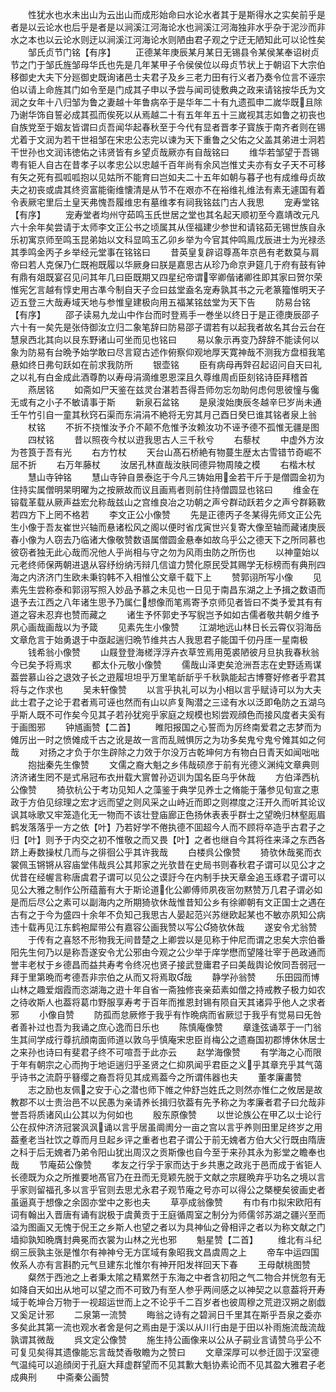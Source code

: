 <!-- { "loadSidebar": true } -->
　　性犹水也水未出山为云出山而成形始命曰水论水者其于是斯得水之实矣前乎是者是以云论水也后乎是者是以涧溪江河海论水也涧溪江河海独非水乎杂于泥沙而非水之本也以云论水则迂以涧溪江河海论水则陋由君子观之宁迂无陋知此可以论性矣
　　邹氏贞节门铭【有序】
　　正德某年庚辰某月某日无锡县令某侯某奉诏树贞节之门于邹氏旌邹母华氏也先是几年某甲子令侯侯位以母贞节状上于朝诏下大宗伯移御史大夫下分廵御史既询诸邑士夫君子及乡三老力田有行义者乃奏令位言不诬宗伯以请上命旌其门如令至是门成其子申以予尝与闻司徒敷典之政来请铭按华氏为文润之女年十八归邹为鲁之妻越十年鲁病卒于是华年二十有九遗孤申二嵗华既且除乃谢华饰自誓必成其孤而俟死以从焉越二十有五年年五十三嵗视其志如鲁之初丧也自族党至于姻友皆谓曰贞吾闻华起春秋至于今代有显者晋孝子寳族于南齐者则在锡尤着于文润为若干世祖邹在宋忠公志完以谏为天下重鲁之父佑之父盖其弟进士泂若干世孙也文润讳徳佑之讳贤皆有乡望贞哉厥亦有自哉铭曰
　　维华若邹望于吾锡粤有钜人自古在昔孝子以孝忠公以忠越千百年尚有余风岂惟丈夫亦有女子天不可移有矢之死有孤呱呱抱以见姑所不能育曰岂如夫二十五年如朝与暮孑也有成维母贞故夫之初丧或虞其终资富能衞维懐清是从节不在艰亦不在裕维礼维法有素无遽国有着令表厥宅里后土皇天弗愧吾履维忠有墓维孝有祠我铭兹门古人我思
　　宠寿堂铭【有序】
　　宠寿堂者均州守茹鸣玉氏世居之堂也其名起天顺初至今嘉靖改元凡六十余年矣尝请于太师李文正公书之顷属其从侄福建少参世和请铭茹无锡世族自永乐初寓京师至鸣玉昆弟始以文科显鸣玉乙卯乡举为今官其仲鸣鳯戊辰进士为光禄丞其季鸣金丙子乡举经元堂事在铭铭曰
　　昔英皇复辟诏尊髙年京邑有老数莫与肩帝曰若人克保乃仁既袍既履以华厥身曰朕是嘉思古从珍乃命京尹筵几于府有鼓有钟有鼎有爼既宴召见问其年几曰臣既期又四星纪帝谓宰卿偕诸卿徃即其家曰贺尔荣惟宪乞言越有惇史用古凖今制自天子佥曰兹堂盍名宠寿孰其书之元老篆籀惟明天子迈五登三大哉寿域天地与参惟皇建极向用五福某铭玆堂为天下告
　　防易台铭【有序】
　　邵子读易九龙山中作台而时登焉手一巻坐以终日于是正德庚辰邵子六十有一矣先是张侍御汝立归二象笔辞曰防易邵子谓若有以起我者故名其台云台在慧泉西北其向以艮东野诸山可坐而见也铭曰
　　易以象示再变乃辞辞不能读何以象为防易有台晩予始学敢曰尽言窥古述作俯察仰观地厚天寛神哉不测我方盘桓我笔悬如终日弗句跃如在前求我防所
　　银壶铭
　　臣有病母再辤召起诏问自天曰礼之以礼有白金成此酒尊酌以寿母涓滴维恩恩深且久尊维周卣臣刻铭诗臣拜稽首
　　燕居铭
　　如斋如尸天鉴在兹灵台湛若吾得吾师勿忘勿助何虑何思彼憧与儳无或有之小子不敏请事于斯
　　新泉石盆铭
　　是泉浚始庚辰冬越辛巳岁尚未通壬午竹引自一童其秋窍石渠而东涓涓不絶将无穷其月己酉日癸巳谁其铭者泉上翁
　　杖铭
　　不折不挠惟汝予介不颠不危惟予汝赖汝功不诬予德不孤惟无疆是图
　　四杖铭
　　昔以照夜今杖以逰我思古人三千秋兮
　　右藜杖
　　中虚外方汝为苍筤于吾有光
　　右方竹杖
　　天台山髙石桥絶有物蔓生歴太古雪错节奇崛不屈不折
　　右万年藤杖
　　汝居孔林直哉汝肤同德异物周陵之模
　　右楷木杖
　　慧山寺钟铭
　　慧山寺钟自景泰迄于今凡三铸始用金若干斤于是僧圆金初为住持实属僧明杲明曜为之按厥故而议且画焉者则前住持僧圆显也铭曰
　　维金在镕载革载从厥声益宏允称哉兹山之宫维良冶之功朝之声兮群动跃若夕之声兮群籁斁若四方下上罔不格若
　　李文正公小像赞
　　先是正德丙子冬某得先师文正公先生小像于吾友崔世兴轴而悬诸松风之阁以便时省戊寅世兴复寄大像至轴而藏诸庚辰春小像为人窃去乃临诸大像敬赞数语属僧圆金悬奉如故乌乎公之德天下之所同慕也彼窃者独无此心哉而况他人乎尚相与守之勿为风雨虫防之所伤也
　　以神童始以元老终师保两朝进退从容纾纷纳汚辩几信谊力赞化原民受其赐学无标榜而有典刑四海之内济济门生欧未秉钧韩不入相惟公文章千载下上
　　赞郭诩所写小像
　　见素先生尝称泰和郭诩写照入妙品予慕之未见也一日见于南昌东湖之上予揖之数语而退予去江西之八年诸生思予乃属仁想像而笔焉寄予京师见者皆曰不类予爱其有有道之容未忍弃也赞而藏之
　　诸生予怀郭史予写貎岂予如如古儒者敬共朝夕维予夙心画哉画哉以为予箴
　　见素先生小像赞
　　江湖地远山林日长云霄仪羽海岳文章危言于始勇退于中亟起遄归晩节维共古人我思君子能国千仞丹厓一星南极
　　钱希翁小像赞
　　山屐登登海槎浮浮卉衣草笠焉用莵裘陋彼月旦执我春秋翁今已矣予将焉求
　　都太仆元敬小像赞
　　儒哉山泽吏矣沧洲吾志在史野适焉谋葢尝慕山谷之退效子长之逰履坦坦乎万里笔龂龂乎千秋孰能起古博謇好修者乎君其将与之作求也
　　吴未轩像赞
　　以言乎执礼可以为小相以言乎赋诗可以为大夫此士君子之论于君者焉可诬也然而有山以庐复陶潜之三迳有水以泛即龟防之五湖乌乎斯人既不可作矣今见其子若孙犹宛乎家庭之规模也矧尝观顔色而接风度者夫奚有于画图邪
　　钟馗画赞【二首】
　　睢阳报国之心誓而为厉终南爱君之志梦而为傩厉出一时之愤傩成千古之讹是故一言而乱贼惧厉之为功多矣鬼兮鬼兮傩其如之何哉
　　对扬之才负于尔生辟除之力效于尔没万古乾坤何方有物白日青天如闻咄咄
　　抱拙秦先生像赞
　　文儒之裔大魁之乡伟哉硕彦于前有光德义渊纯文章典则济济诸生罔不是式帛冠布衣卅载大賔曽孙迈训为国名臣乌乎休哉
　　方伯泽西杭公像赞
　　猗欤杭公于考功见知人之藻鉴于典学见养士之脩能于藩参见旬宣之恵政于方伯见综理之宏才远而望之则风采之山峙近而即之则襟度之汪开久而听其论议讽其咏歌又牢笼造化无一物而不该壮登庙廊正色扬休表表乎群士之望晩归林壑厖眉鹤发落落乎一方之依【叶】乃若好学不倦执德不囬超今人而不顾将卒造乎古君子之归【叶】则予于内交之初不惟敬之而又畏【叶】之者也继自今其将徃来泽之东西各跻上寿数操杖几而与之徘徊公乎其许我哉
　　白楼呉公像赞
　　猗欤休哉冕而衣裳佩玉锵锵从容庙堂伟哉呉公其邦家之光欤昔在史局书则春秋君子谓可以见公才之优昔在经幄言称唐虞君子谓可以见公之谟訏今在内制手抉天章金追玉琢君子谓可以见公大雅之制作公所蕴蓄有大于斯论道化公卿傅师夙夜宻勿黙赞万几君子谓必如是而后尽公之素可以副海内之所期猗欤休哉惟昔知公乡有徐卿朝有文正国士之遇在古有之于今为盛四十余年不负知己我思古人晏起范兴苏继欧起某也不敏亦夙知公病违十载再见江东鹤袍犀带公有嘉容公画我赞以写公猗欤休哉
　　遂安令尤翁赞
　　于传有之喜怒不形物我无间昔楚之上卿尝以是见称于仲尼而谓之忠矣大宗伯番阳先生何乃以是称吾遂安令尤公邪由今观之公少举于庠学懋而望隆壮宰于邑政通而誉丰老杖于乡德昌而益共寿考令终况也贤子接武登庸君子曰美哉舆论攸同吾弱冠一拜于里第晩而考德吾非宗伯之从而又将焉取哉
　　静学孙翁赞
　　乐田园而博山林之趣爱烟霞而恣湖海之逰十年自省一斋独修丧亲茹素如僧之持戒教子极力如农之待收斯人也葢将葛巾野服享寿考于百年而推恩封锡有陨自天其诸异乎他人之求者邪
　　小像自赞
　　防孤而怠厥修于我乎有怍晩病而省厥愆于我乎有觉易曰旡咎者善补过也吾为我诵之庶心逸而日乐也
　　陈慎庵像赞
　　章逢弦诵萃于一门翁生其间学成行尊抗顔南面师道以敦乌乎慎庵宋忠臣肖梅公之遗裔国初郡博休休居士之来孙也诗曰有斐君子终不可喧吾于此亦云
　　赵学海像赞
　　有学海之心而限于年有朝宗之心而拘于地讵遄归乎圣贤之仁抑夙闻乎君臣之义乎其章充乎其气蔼乎诗书之流蔚乎簮缨之裔吾将见其成焉葢今之所谓伟器也夫
　　董孝廉畵赞
　　志之励也友佩之安于心之潜也师下帷之仲舒岂姓氏之则然亦惟仁之攸居是故教郡不以士贵治邑不以民愚为亲请养长揖归欤葢有先予称之为孝廉者君子曰允哉非誉吾将质诸风山公其以为何如也
　　殷东原像赞
　　以世论族公在甲乙以士论行公在叔仲济济冠裳沨沨诵以言乎居虽阛阓分一亩之宫以言乎养则田里足终岁之用葢耊老当社饮之尊而月旦起乡评之重者也君子谓公于前无媿者方伯大父行既由隋唐之科于后无媿者乃弟令阳山犹出周汉之贡斯像也自今至于来孙其永为影堂之瞻奉也哉
　　节庵茹公像赞
　　孝友之行孚于家而达于乡共惠之政兆于邑而成于省钜人长德既为众之所推要地髙官乃在丑而无竞颖先脱于文献之宗屣晩弃乎功名之境以言乎家则留福孔多以言乎官则去思尤永君子观节庵之号亦可以得公之槩梗矣彼画史者虽逼真于想像之余固亦堂中之影也夫
　　草亭成翁像赞
　　有巾有巾拟宋欧阳有词有翰出入晋唐有诵有説极于虞黄贡于王庭循周室之制分为师儒邻苏湖之疆兴至而溢为图画又无愧于倪王之乡斯人也望之者以为具神仙之骨相评之者以为称文献之门墙抑孰知晩膺封典冕而衣裳为山林之光也邪
　　魁星赞【二首】
　　维北有斗纪纲三辰孰主张是惟尔有神神兮无方匡域有象昭我文昌虞周之上
　　帝车中运四国攸系人亦有言斟酌元气旦建东北惟尔有神开阳发祥回天下春
　　王母献桃图赞
　　粲然于西池之上者秉太隂之精累然于东海之中者含初阳之气二物合并恍忽有无如降自天如出从地可以望之而不可致乃有至人参乎两间感之以神契之以意葢将开寿域于乾坤合万物于一视超运世而上之不论乎千二百岁者也彼周穆之荒逰汉朔之剧戯又奚足计邪
　　二泉第一流赞
　　晦翁之诗有之碧涧日千里其在斯乎吾泉之委亦多矣此其第一流也观水者舍是何之焉由是于溪以从川行由是于田以补雨施流哉流哉孰谓其微哉
　　呉文定公像赞
　　施生持公画像来以公从子嗣业言请赞乌乎公不可复见矣得其遗像能忘言哉焚香敬瞻为之赞曰
　　文章深厚可以参迁固于汉室德气温纯可以追顔闵于孔庭大拜虚群望而不见其歉大魁协素论而不见其盈大雅君子老成典刑
　　中斋秦公画赞
